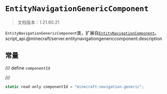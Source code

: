 # `EntityNavigationGenericComponent`

> 文档版本：1.21.60.21

`EntityNavigationGenericComponent`类，扩展自[`EntityNavigationComponent`](./entitynavigationcomponent.md)。script_api.@minecraft/server.entitynavigationgenericcomponent.description

## 常量

/// define
`componentId`


///

```js
static read-only componentId = "minecraft:navigation.generic";
```

